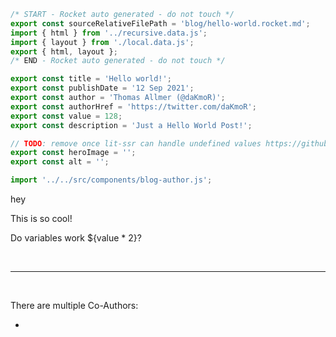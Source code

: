 ```js server
/* START - Rocket auto generated - do not touch */
export const sourceRelativeFilePath = 'blog/hello-world.rocket.md';
import { html } from '../recursive.data.js';
import { layout } from './local.data.js';
export { html, layout };
/* END - Rocket auto generated - do not touch */

export const title = 'Hello world!';
export const publishDate = '12 Sep 2021';
export const author = 'Thomas Allmer (@daKmoR)';
export const authorHref = 'https://twitter.com/daKmoR';
export const value = 128;
export const description = 'Just a Hello World Post!';

// TODO: remove once lit-ssr can handle undefined values https://github.com/lit/lit/issues/2572
export const heroImage = '';
export const alt = '';

import '../../src/components/blog-author.js';
```

hey

This is so cool!

Do variables work ${value \* 2}?

<br>

---

<br>

There are multiple Co-Authors:

- <blog-author name="Another Author" href="https://twitter.com/daKmoR"></blog-author>
